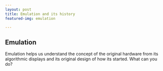 ```yaml
---
layout: post
title: Emulation and its history
featured-img: emulation

---
```

## Emulation

Emulation helps us understand the concept of the original hardware from its algorithmic displays and its original design of how its started. What can you do?
